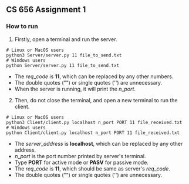## CS 656 Assignment 1

### How to run

1. Firstly, open a terminal and run the server.

```shell
# Linux or MacOS users
python3 Server/server.py 11 file_to_send.txt
# Windows users
python Server/server.py 11 file_to_send.txt
```

- The $req\_code$ is **11**, which can be replaced by any other numbers.
- The  double quotes ("") or single quotes ('') are unnecessary.
- When the server is running, it will print the $n\_port$.

2. Then, do not close the terminal, and open a new terminal to run the client.

```shell
# Linux or MacOS users
python3 Client/client.py localhost n_port PORT 11 file_received.txt
# Windows users
python Client/client.py localhost n_port PORT 11 file_received.txt
```

- The $server\_address$ is **localhost**, which can be replaced by any other address.
- $n\_port$ is the port number printed by server's terminal.
- Type **PORT** for active mode or **PASV** for passive mode.
- The $req\_code$ is **11**, which should be same as server's $req\_code$.
- The  double quotes ("") or single quotes ('') are unnecessary.
